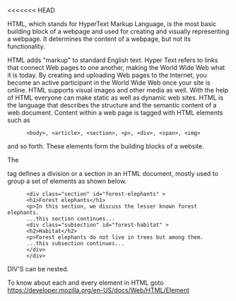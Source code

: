 <<<<<<< HEAD
<p>HTML, which stands for HyperText Markup Language, is the most basic building block of a webpage and used for creating and visually representing a webpage. It determines the content of a webpage, but not its functionality. </p>

<p>
HTML adds "markup" to standard English text. Hyper Text refers to links that connect Web pages to one another, making the World Wide Web what it is today. By creating and uploading Web pages to the Internet, you become an active participant in the World Wide Web once your site is online. HTML supports visual images and other media as well. With the help of HTML everyone can make static as well as dynamic web sites. HTML is the language that describes the structure and the semantic content of a web document. Content within a web page is tagged with HTML elements such as

		
		  <body>, <article>, <section>, <p>, <div>, <span>, <img>
		

and so forth. These elements form the building blocks of a website. </p>


The <div> tag defines a division or a section in an HTML document, mostly used to group a set of elements as shown below.

  
          <div class="section" id="forest-elephants" >
          <h1>Forest elephants</h1>
          <p>In this section, we discuss the lesser known forest elephants.
          ...this section continues...
          <div class="subsection" id="forest-habitat" >
          <h2>Habitat</h2>
          <p>Forest elephants do not live in trees but among them.
          ...this subsection continues...
          </div>
          </div>


DIV'S can be nested.

To know about each and every element in HTML goto https://developer.mozilla.org/en-US/docs/Web/HTML/Element